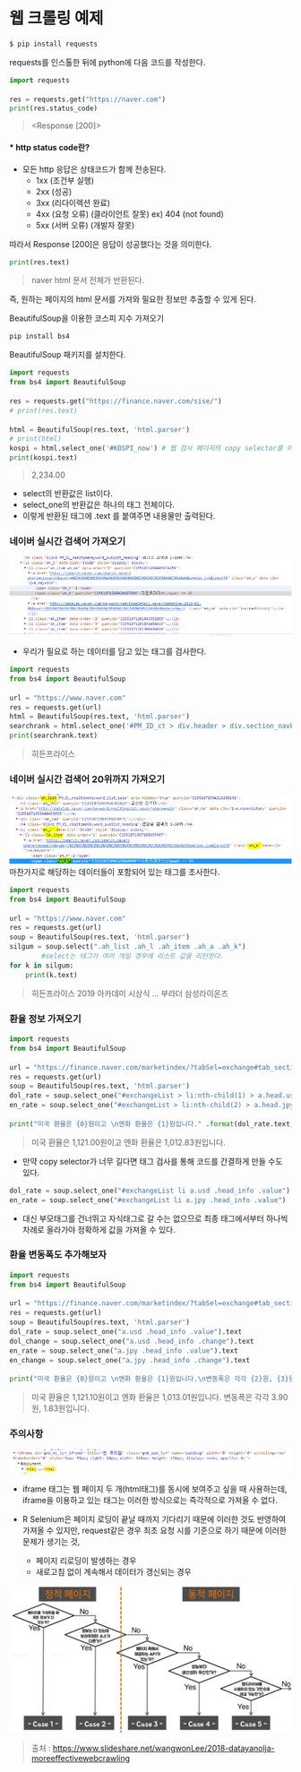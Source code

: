 # 웹 크롤링 예제

```bash
$ pip install requests
```

requests를 인스톨한 뒤에 python에 다음 코드를 작성한다.

```python
import requests

res = requests.get("https://naver.com")
print(res.status_code)
```

> <Response [200]>



#### 	* http status code란?

- 모든 http 응답은 상태코드가 함께 전송된다.
  - 1xx (조건부 실행)
  - 2xx (성공)
  - 3xx (리다이렉션 완료)
  - 4xx (요청 오류) (클라이언트 잘못) ex) 404 (not found)
  - 5xx (서버 오류) (개발자 잘못)



따라서 Response [200]은 응답이 성공했다는 것을 의미한다.

```python
print(res.text)
```

> naver html 문서 전체가 반환된다.

즉, 원하는 페이지의 html 문서를 가져와 필요한 정보만 추출할 수 있게 된다.



BeautifulSoup을 이용한 코스피 지수 가져오기

```bash
pip install bs4
```

BeautifulSoup 패키지를 설치한다.



```python
import requests
from bs4 import BeautifulSoup

res = requests.get("https://finance.naver.com/sise/")
# print(res.text)

html = BeautifulSoup(res.text, 'html.parser')
# print(html)
kospi = html.select_one('#KOSPI_now') # 웹 검사 페이지의 copy selector를 이용한다.
print(kospi.text)
```

> 2,234.00

- select의 반환값은 list이다.
- select_one의 반환값은 하나의 태그 전체이다.
- 이렇게 반환된 태그에 .text 를 붙여주면 내용물만 출력된다.



### 네이버 실시간 검색어 가져오기



![1551071339978](assets/1551071339978-1551080524245.png)

- 우리가 필요로 하는 데이터를 담고 있는 태그를 검사한다.



```python
import requests
from bs4 import BeautifulSoup

url = "https://www.naver.com"
res = requests.get(url)
html = BeautifulSoup(res.text, 'html.parser')
searchrank = html.select_one('#PM_ID_ct > div.header > div.section_navbar > div.area_hotkeyword.PM_CL_realtimeKeyword_base > div.ah_list.PM_CL_realtimeKeyword_list_base > ul:nth-child(5) > li:nth-child(1) > a.ah_a > span.ah_k')
print(searchrank.text)
```

> 히든프라이스



### 네이버 실시간 검색어 20위까지 가져오기



![1551072041563](assets/1551072041563-1551080534691.png)마찬가지로 해당하는 데이터들이 포함되어 있는 태그를 조사한다.

```python
import requests
from bs4 import BeautifulSoup

url = "https://www.naver.com"
res = requests.get(url)
soup = BeautifulSoup(res.text, 'html.parser')
silgum = soup.select(".ah_list .ah_l .ah_item .ah_a .ah_k")
		#select는 태그가 여러 개일 경우에 리스트 값을 리턴한다.
for k in silgum:
    print(k.text)
```

> 히든프라이스
> 2019 아카데미 시상식
> ...
> 부라더
> 삼성라이온즈



### 환율 정보 가져오기

```python
import requests
from bs4 import BeautifulSoup

url = "https://finance.naver.com/marketindex/?tabSel=exchange#tab_section"
res = requests.get(url)
soup = BeautifulSoup(res.text, 'html.parser')
dol_rate = soup.select_one("#exchangeList > li:nth-child(1) > a.head.usd > div > span.value")
en_rate = soup.select_one("#exchangeList > li:nth-child(2) > a.head.jpy > div > span.value")

print("미국 환율은 {0}원이고 \n엔화 환율은 {1}원입니다." .format(dol_rate.text,en_rate.text))
```

> 미국 환율은 1,121.00원이고 
> 엔화 환율은 1,012.83원입니다.

- 만약 copy selector가 너무 길다면 태그 검사를 통해 코드를 간결하게 만들 수도 있다.

```python
dol_rate = soup.select_one("#exchangeList li a.usd .head_info .value")
en_rate = soup.select_one("#exchangeList li a.jpy .head_info .value")
```

- 대신 부모태그를 건너뛰고 자식태그로 갈 수는 없으므로 최종 태그에서부터 하나씩 차례로 올라가야 정확하게 값을 가져올 수 있다.



### 환율 변동폭도 추가해보자

```python
import requests
from bs4 import BeautifulSoup

url = "https://finance.naver.com/marketindex/?tabSel=exchange#tab_section"
res = requests.get(url)
soup = BeautifulSoup(res.text, 'html.parser')
dol_rate = soup.select_one("a.usd .head_info .value").text
dol_change = soup.select_one("a.usd .head_info .change").text
en_rate = soup.select_one("a.jpy .head_info .value").text
en_change = soup.select_one("a.jpy .head_info .change").text

print("미국 환율은 {0}원이고 \n엔화 환율은 {1}원입니다.\n변동폭은 각각 {2}원, {3}원입니다." .format(dol_rate, en_rate, dol_change, en_change))
```

> 미국 환율은 1,121.10원이고 
> 엔화 환율은 1,013.01원입니다. 
> 변동폭은 각각  3.90원,  1.83원입니다.



### 주의사항

![1551075142923](assets/1551075142923.png)

- iframe 태그는 웹 페이지 두 개(html태그)를 동시에 보여주고 싶을 때 사용하는데, iframe을 이용하고 있는 태그는 이러한 방식으로는 즉각적으로 가져올 수 없다.

- R Selenium은 페이지 로딩이 끝날 때까지 기다리기 때문에 이러한 것도 반영하여 가져올 수 있지만,  request같은 경우 최초 요청 시를 기준으로 하기 때문에 이러한 문제가 생기는 것,

  - 페이지 리로딩이 발생하는 경우
  - 새로고침 없이 계속해서 데이터가 갱신되는 경우

  

![1551075371607](assets/1551075371607.png)



> 출처 : https://www.slideshare.net/wangwonLee/2018-datayanolja-moreeffectivewebcrawling